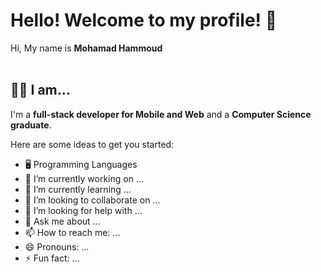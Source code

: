 # Hello! Welcome to my profile! 👋
Hi, My name is **Mohamad Hammoud**  
<br>
## 🙋‍♂️ I am...
I'm a **full-stack developer for Mobile and Web** and a **Computer Science graduate**.
<br>
<!--
**mkhammoud/mkhammoud** is a ✨ _special_ ✨ repository because its `README.md` (this file) appears on your GitHub profile.
-->
Here are some ideas to get you started:
- 🖥️ Programming Languages
- 🔭 I’m currently working on ...
- 🌱 I’m currently learning ...
- 👯 I’m looking to collaborate on ...
- 🤔 I’m looking for help with ...
- 💬 Ask me about ...
- 📫 How to reach me: ...
- 😄 Pronouns: ...
- ⚡ Fun fact: ...

